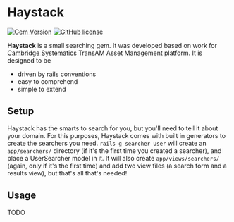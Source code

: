# Haystack

[![Gem Version](https://badge.fury.io/rb/haystack.svg)](http://badge.fury.io/rb/haystack) [![GitHub license](https://img.shields.io/github/license/mashape/apistatus.svg)]() 

**Haystack** is a small searching gem.  It was developed based on work for [Cambridge Systematics](http://www.camsys.com) TransAM Asset Management platform.  It is designed to be

+ driven by rails conventions
+ easy to comprehend
+ simple to extend

## Setup
Haystack has the smarts to search for you, but you'll need to tell it about your domain.  For this purposes, Haystack comes with built in generators to create the searchers you need.  `rails g searcher User` will create an `app/searchers/` directory (if it's the first time you created a searcher), and place a UserSearcher model in it.  It will also create `app/views/searchers/` (again, only if it's the first time) and add two view files (a search form and a results view), but that's all that's needed!

## Usage
TODO
